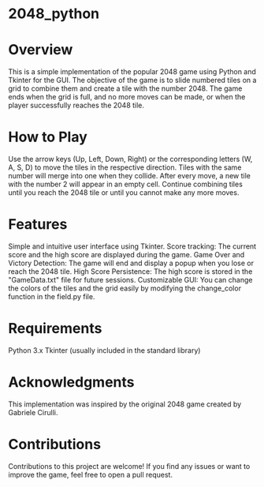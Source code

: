 # 2048_python
# Overview
This is a simple implementation of the popular 2048 game using Python and Tkinter for the GUI. The objective of the game is to slide numbered tiles on a grid to combine them and create a tile with the number 2048. The game ends when the grid is full, and no more moves can be made, or when the player successfully reaches the 2048 tile.

# How to Play
Use the arrow keys (Up, Left, Down, Right) or the corresponding letters (W, A, S, D) to move the tiles in the respective direction.
Tiles with the same number will merge into one when they collide.
After every move, a new tile with the number 2 will appear in an empty cell.
Continue combining tiles until you reach the 2048 tile or until you cannot make any more moves.

# Features
Simple and intuitive user interface using Tkinter.
Score tracking: The current score and the high score are displayed during the game.
Game Over and Victory Detection: The game will end and display a popup when you lose or reach the 2048 tile.
High Score Persistence: The high score is stored in the "GameData.txt" file for future sessions.
Customizable GUI: You can change the colors of the tiles and the grid easily by modifying the change_color function in the field.py file.

# Requirements
Python 3.x
Tkinter (usually included in the standard library)

# Acknowledgments
This implementation was inspired by the original 2048 game created by Gabriele Cirulli.
# Contributions
Contributions to this project are welcome! If you find any issues or want to improve the game, feel free to open a pull request.

